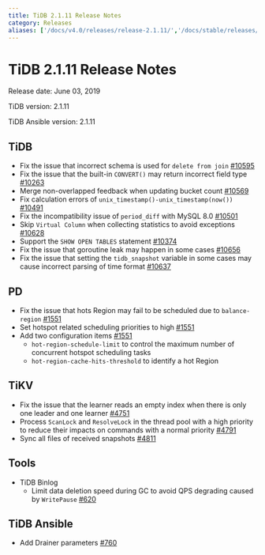 ```yaml
---
title: TiDB 2.1.11 Release Notes
category: Releases
aliases: ['/docs/v4.0/releases/release-2.1.11/','/docs/stable/releases/2.1.11/']
---
```


# TiDB 2.1.11 Release Notes

Release date: June 03, 2019

TiDB version: 2.1.11

TiDB Ansible version: 2.1.11

## TiDB

- Fix the issue that incorrect schema is used for  `delete from join` [#10595](https://github.com/pingcap/tidb/pull/10595)
- Fix the issue that the built-in `CONVERT()` may return incorrect field type [#10263](https://github.com/pingcap/tidb/pull/10263)
- Merge non-overlapped feedback when updating bucket count [#10569](https://github.com/pingcap/tidb/pull/10569)
- Fix calculation errors  of  `unix_timestamp()-unix_timestamp(now())` [#10491](https://github.com/pingcap/tidb/pull/10491)
- Fix the incompatibility issue of `period_diff` with MySQL 8.0 [#10501](https://github.com/pingcap/tidb/pull/10501)
- Skip `Virtual Column` when collecting statistics to avoid exceptions [#10628](https://github.com/pingcap/tidb/pull/10628)
- Support the `SHOW OPEN TABLES` statement [#10374](https://github.com/pingcap/tidb/pull/10374)
- Fix the issue that goroutine leak may happen in some cases [#10656](https://github.com/pingcap/tidb/pull/10656)
- Fix the issue that setting the `tidb_snapshot` variable in some cases may cause incorrect parsing of time format  [#10637](https://github.com/pingcap/tidb/pull/10637)

## PD

- Fix the issue that hots Region may fail to be scheduled due to `balance-region` [#1551](https://github.com/pingcap/pd/pull/1551)
- Set hotspot related scheduling priorities to high [#1551](https://github.com/pingcap/pd/pull/1551)
- Add two configuration items [#1551](https://github.com/pingcap/pd/pull/1551)
    - `hot-region-schedule-limit` to control the maximum number of concurrent hotspot scheduling tasks
    - `hot-region-cache-hits-threshold` to identify a hot Region

## TiKV

- Fix the issue that the learner reads an empty index when there is only one leader and one learner [#4751](https://github.com/tikv/tikv/pull/4751)
- Process `ScanLock` and `ResolveLock` in the thread pool with a high priority to reduce their impacts on commands with a normal priority [#4791](https://github.com/tikv/tikv/pull/4791)
- Sync all files of received snapshots [#4811](https://github.com/tikv/tikv/pull/4811)

## Tools

- TiDB Binlog
    - Limit data deletion speed during GC to avoid QPS degrading caused by `WritePause` [#620](https://github.com/pingcap/tidb-binlog/pull/620)

## TiDB Ansible

- Add Drainer parameters [#760](https://github.com/pingcap/tidb-ansible/pull/760)
